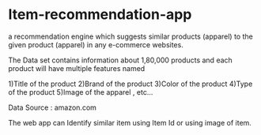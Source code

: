 # Item-recommendation-app
a recommendation engine which suggests similar products (apparel) to the given product (apparel) in any e-commerce websites.

The Data set contains information about 1,80,000 products and each product will have multiple features named

1)Title of the product
2)Brand of the product
3)Color of the product
4)Type of the product
5)Image of the apparel , etc...

Data Source : amazon.com

The web app can Identify similar item using Item Id or using image of item.
